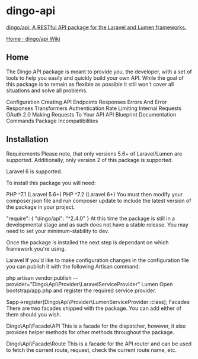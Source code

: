 # dingo-api

[dingo/api: A RESTful API package for the Laravel and Lumen frameworks.](https://github.com/dingo/api)

[Home · dingo/api Wiki](https://github.com/dingo/api/wiki)

## Home

The Dingo API package is meant to provide you, the developer, with a set of tools to help you easily and quickly build your own API. While the goal of this package is to remain as flexible as possible it still won't cover all situations and solve all problems.



Configuration
Creating API Endpoints
Responses
Errors And Error Responses
Transformers
Authentication
Rate Limiting
Internal Requests
OAuth 2.0
Making Requests To Your API
API Blueprint Documentation
Commands
Package Incompatibilities

## Installation

Requirements
Please note, that only versions 5.6+ of Laravel/Lumen are supported. Additionally, only version 2 of this package is supported.

Laravel 6 is supported.

To install this package you will need:

PHP ^7.1 (Laravel 5.6+)
PHP ^7.2 (Laravel 6+)
You must then modify your composer.json file and run composer update to include the latest version of the package in your project.

"require": {
    "dingo/api": "^2.4.0"
}
At this time the package is still in a developmental stage and as such does not have a stable release. You may need to set your minimum-stability to dev.

Once the package is installed the next step is dependant on which framework you're using.

Laravel
If you'd like to make configuration changes in the configuration file you can publish it with the following Artisan command:

php artisan vendor:publish --provider="Dingo\Api\Provider\LaravelServiceProvider"
Lumen
Open bootstrap/app.php and register the required service provider.

$app->register(Dingo\Api\Provider\LumenServiceProvider::class);
Facades
There are two facades shipped with the package. You can add either of them should you wish.

Dingo\Api\Facade\API
This is a facade for the dispatcher, however, it also provides helper methods for other methods throughout the package.

Dingo\Api\Facade\Route
This is a facade for the API router and can be used to fetch the current route, request, check the current route name, etc.


